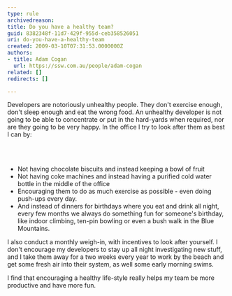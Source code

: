 ```yaml
---
type: rule
archivedreason: 
title: Do you have a healthy team?
guid: 8382348f-11d7-429f-955d-ceb358526051
uri: do-you-have-a-healthy-team
created: 2009-03-10T07:31:53.0000000Z
authors:
- title: Adam Cogan
  url: https://ssw.com.au/people/adam-cogan
related: []
redirects: []

---
```




  <p>Developers are notoriously unhealthy people. They don't exercise enough, don't sleep enough and eat the wrong food. An unhealthy developer is not going to be able to concentrate or put in the hard-yards when required, nor are they going to be very happy. In the office I try to look after them as best I can by&#58;<br></p>

<br><excerpt class='endintro'></excerpt><br>

  <ul>
    <li>Not having chocolate biscuits and instead keeping a bowl of fruit
    </li>
    <li>Not having coke machines and instead having a purified cold water bottle in the middle of the office
    </li>
    <li>Encouraging them to do as much exercise as possible - even doing push-ups every day.
    </li>
    <li>And instead of dinners for birthdays where you eat and drink all night, every few months we always do something fun for someone's birthday, like indoor climbing, ten-pin bowling or even a bush walk in the Blue Mountains.​<br></li>
</ul>
<p>I also conduct a monthly weigh-in, with incentives to look after yourself. I don't encourage my developers to stay up all night investigating new stuff, and I take them away for a two weeks every year to work by the beach and get some fresh air into their system, as well some early morning swims. </p>
<p>I find that encouraging a healthy life-style really helps my team be more productive and have more fun. </p>



